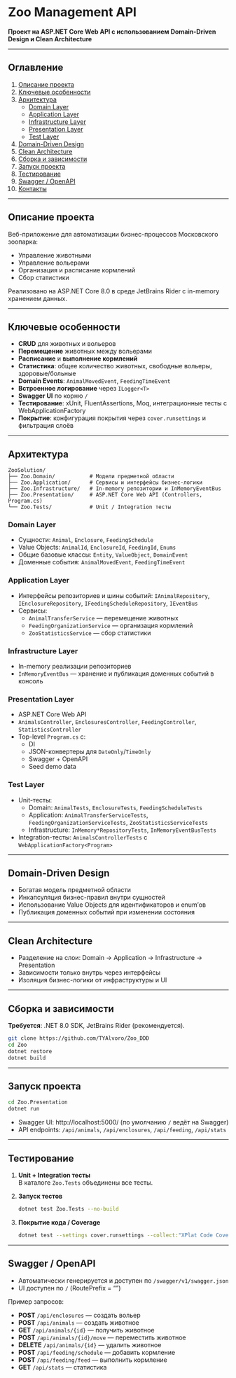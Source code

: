 # Zoo Management API

**Проект на ASP.NET Core Web API с использованием Domain-Driven Design и Clean Architecture**

---

## Оглавление

1. [Описание проекта](#описание-проекта)
2. [Ключевые особенности](#ключевые-особенности)
3. [Архитектура](#архитектура)
   - [Domain Layer](#domain-layer)
   - [Application Layer](#application-layer)
   - [Infrastructure Layer](#infrastructure-layer)
   - [Presentation Layer](#presentation-layer)
   - [Test Layer](#test-layer)
4. [Domain-Driven Design](#domain-driven-design)
5. [Clean Architecture](#clean-architecture)
6. [Сборка и зависимости](#сборка-и-зависимости)
7. [Запуск проекта](#запуск-проекта)
8. [Тестирование](#тестирование)
9. [Swagger / OpenAPI](#swagger--openapi)
10. [Контакты](#контакты)

---

## Описание проекта

Веб-приложение для автоматизации бизнес-процессов Московского зоопарка:
- Управление животными
- Управление вольерами
- Организация и расписание кормлений
- Сбор статистики

Реализовано на ASP.NET Core 8.0 в среде JetBrains Rider с in-memory хранением данных.

---

## Ключевые особенности

- **CRUD** для животных и вольеров
- **Перемещение** животных между вольерами
- **Расписание** и **выполнение кормлений**
- **Статистика**: общее количество животных, свободные вольеры, здоровые/больные
- **Domain Events**: `AnimalMovedEvent`, `FeedingTimeEvent`
- **Встроенное логирование** через `ILogger<T>`
- **Swagger UI** по корню `/`
- **Тестирование**: xUnit, FluentAssertions, Moq, интеграционные тесты с WebApplicationFactory
- **Покрытие**: конфигурация покрытия через `cover.runsettings` и фильтрация слоёв

---

## Архитектура

```
ZooSolution/
├── Zoo.Domain/           # Модели предметной области
├── Zoo.Application/      # Сервисы и интерфейсы бизнес-логики
├── Zoo.Infrastructure/   # In-memory репозитории и InMemoryEventBus
├── Zoo.Presentation/     # ASP.NET Core Web API (Controllers, Program.cs)
└── Zoo.Tests/            # Unit / Integration тесты
```

### Domain Layer

- Сущности: `Animal`, `Enclosure`, `FeedingSchedule`
- Value Objects: `AnimalId`, `EnclosureId`, `FeedingId`, `Enums`
- Общие базовые классы: `Entity`, `ValueObject`, `DomainEvent`
- Доменные события: `AnimalMovedEvent`, `FeedingTimeEvent`

### Application Layer

- Интерфейсы репозиториев и шины событий: `IAnimalRepository`, `IEnclosureRepository`, `IFeedingScheduleRepository`, `IEventBus`
- Сервисы:  
  - `AnimalTransferService` — перемещение животных  
  - `FeedingOrganizationService` — организация кормлений  
  - `ZooStatisticsService` — сбор статистики  

### Infrastructure Layer

- In-memory реализации репозиториев  
- `InMemoryEventBus` — хранение и публикация доменных событий в консоль  

### Presentation Layer

- ASP.NET Core Web API  
- `AnimalsController`, `EnclosuresController`, `FeedingController`, `StatisticsController`  
- Top-level `Program.cs` с:
  - DI  
  - JSON-конвертеры для `DateOnly`/`TimeOnly`  
  - Swagger + OpenAPI  
  - Seed demo data  

### Test Layer

- Unit-тесты:  
  - Domain: `AnimalTests`, `EnclosureTests`, `FeedingScheduleTests`  
  - Application: `AnimalTransferServiceTests`, `FeedingOrganizationServiceTests`, `ZooStatisticsServiceTests`  
  - Infrastructure: `InMemory*RepositoryTests`, `InMemoryEventBusTests`  
- Integration-тесты: `AnimalsControllerTests` с `WebApplicationFactory<Program>`

---

## Domain-Driven Design

- Богатая модель предметной области  
- Инкапсуляция бизнес-правил внутри сущностей  
- Использование Value Objects для идентификаторов и enum’ов  
- Публикация доменных событий при изменении состояния

---

## Clean Architecture

- Разделение на слои: Domain → Application → Infrastructure → Presentation  
- Зависимости только внутрь через интерфейсы  
- Изоляция бизнес-логики от инфраструктуры и UI

---

## Сборка и зависимости

**Требуется**: .NET 8.0 SDK, JetBrains Rider (рекомендуется).

```bash
git clone https://github.com/TYAlvoro/Zoo_DDD
cd Zoo
dotnet restore
dotnet build
```

---

## Запуск проекта

```bash
cd Zoo.Presentation
dotnet run
```

- Swagger UI: http://localhost:5000/ (по умолчанию `/` ведёт на Swagger)
- API endpoints: `/api/animals`, `/api/enclosures`, `/api/feeding`, `/api/stats`

---

## Тестирование

1. **Unit + Integration тесты**  
   В каталоге `Zoo.Tests` объединены все тесты.  

2. **Запуск тестов**  
   ```bash
   dotnet test Zoo.Tests --no-build
   ```

3. **Покрытие кода / Coverage**  
   ```bash
   dotnet test --settings cover.runsettings --collect:"XPlat Code Coverage"
   ```
---

## Swagger / OpenAPI

- Автоматически генерируется и доступен по `/swagger/v1/swagger.json`  
- UI доступен по `/` (RoutePrefix = “”)

Пример запросов:
- **POST** `/api/enclosures` — создать вольер  
- **POST** `/api/animals` — создать животное  
- **GET** `/api/animals/{id}` — получить животное  
- **POST** `/api/animals/{id}/move` — переместить животное  
- **DELETE** `/api/animals/{id}` — удалить животное  
- **POST** `/api/feeding/schedule` — добавить кормление  
- **POST** `/api/feeding/feed` — выполнить кормление  
- **GET** `/api/stats` — статистика  
